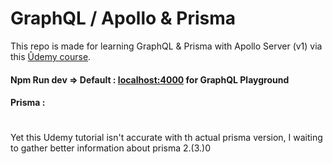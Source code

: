 # GraphQL / Apollo & Prisma 
This repo is made for learning GraphQL & Prisma with Apollo Server (v1)
via this [Ûdemy course](https://www.udemy.com/course/graphql-bootcamp/). 
#### Npm Run dev => Default : [localhost:4000](http://localhost:4000/) for GraphQL Playground

#### Prisma :
#
Yet this Udemy tutorial isn't accurate with th actual prisma version, I waiting to gather better information about prisma 2.(3.)0 

